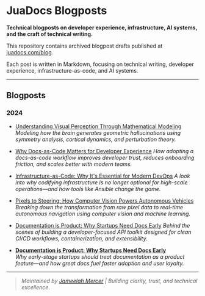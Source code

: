 # JuaDocs Blogposts

**Technical blogposts on developer experience, infrastructure, AI systems, and the craft of technical writing.**

This repository contains archived blogpost drafts published at [juadocs.com/blog](https://www.juadocs.com/blog).

Each post is written in Markdown, focusing on technical writing, developer experience, infrastructure-as-code, and AI systems.

---

## Blogposts

### 2024

- [Understanding Visual Perception Through Mathematical Modeling](https://github.com/MeelahMe/juadocs-blogposts/blob/main/posts/2024-11-20-understanding-visual-perception-through-mathematical-modeling.md)  
  *Modeling how the brain generates geometric hallucinations using symmetry analysis, cortical dynamics, and perturbation theory.*

- [Why Docs-as-Code Matters for Developer Experience](https://github.com/MeelahMe/juadocs-blogposts/blob/main/posts/2024-01-08-blog-post-why-docs-as-code-matters-for-developer-experience.md)
  *How adopting a docs-as-code workflow improves developer trust, reduces onboarding friction, and scales better with modern teams.*

- [Infrastructure-as-Code: Why It's Essential for Modern DevOps](https://github.com/MeelahMe/juadocs-blogposts/blob/main/posts/2024-02-06-blog-post-infrastructure-as-code-why-its-essential-for-modern-devops.md)
  *A look into why codifying infrastructure is no longer optional for high-scale operations—and how tools like Ansible change the game.*

- [Pixels to Steering: How Computer Vision Powers Autonomous Vehicles](https://github.com/MeelahMe/juadocs-blogposts/blob/main/posts/2024-03-07-blog-post-pixels-to-steering-how-computer-vision-powers-autonomous-vehicles.md)
  *Breaking down the transformation from raw pixel data to real-time autonomous navigation using computer vision and machine learning.*

- [Documentation is Product: Why Startups Need Docs Early](https://github.com/MeelahMe/juadocs-blogposts/blob/main/posts/2024-04-21-documentation-is-product-why-startups-need-docs-early.md)
  *Behind the scenes of building a developer-focused API toolkit designed for clean CI/CD workflows, containerization, and extensibility.*

- **[Documentation is Product: Why Startups Need Docs Early](2024-04-21-documentation-is-product-why-startups-need-docs-early.md)**  
  *Why early-stage startups should treat documentation as a product feature—and how great docs fuel faster adoption and user loyalty.*

---

> _Maintained by [Jameelah Mercer](https://www.juadocs.com/) | Building clarity, trust, and technical excellence._


